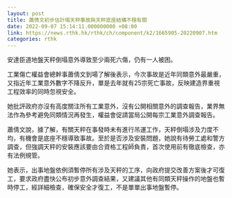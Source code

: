 ```yaml
---
layout: post
title: 蕭倩文初步估計塌天秤事故與天秤底座結構不穩有關
date: 2022-09-07 15:14:11.000000000 +08:00
link: https://news.rthk.hk/rthk/ch/component/k2/1665905-20220907.htm
categories: rthk
---
```


安達臣道地盤天秤倒塌意外導致至少兩死六傷，仍有一人被困。

工業傷亡權益會總幹事蕭倩文到場了解後表示，今次事故是近年同類意外最嚴重，又指近年工業意外數字不降反升，單是去年就有25宗死亡事故，反映建造界重視工程效率的同時忽視安全。

她批評政府亦沒有高度關注所有工業意外，沒有公開相關意外的調查報告，業界無法作為參考避免同類情況再發生，權益會促請當局公開每宗工業意外調查報告。

蕭倩文說，據了解，有關天秤在事發時未有進行吊運工作，天秤倒塌涉及力度不均，有機會是底座不穩導致事故。至於是否涉及安裝問題，她說有待勞工處和警方調查，但強調天秤的安裝應該要由合資格工程師負責，首次使用前有徹底檢查，亦有法例規管。

她表示，出事地盤依例須暫停所有涉及天秤的工序，向政府提交改善方案後才可復工，要求政府盡快公布初步意外調查結果，又建議其他有同類天秤操作的地盤也暫時停工，經詳細檢查，確保安全才復工，不是單單出事地盤暫停。
